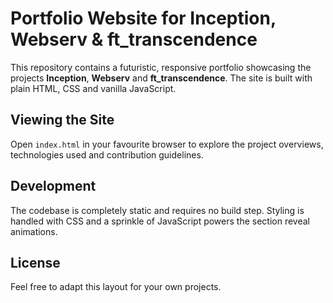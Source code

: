 # Portfolio Website for Inception, Webserv & ft_transcendence

This repository contains a futuristic, responsive portfolio showcasing the projects **Inception**, **Webserv** and **ft_transcendence**. The site is built with plain HTML, CSS and vanilla JavaScript.

## Viewing the Site

Open `index.html` in your favourite browser to explore the project overviews, technologies used and contribution guidelines.

## Development

The codebase is completely static and requires no build step. Styling is handled with CSS and a sprinkle of JavaScript powers the section reveal animations.

## License

Feel free to adapt this layout for your own projects.
